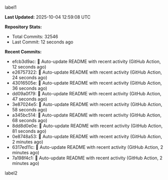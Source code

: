 
label1 
<!-- ACTIVITY_START -->
**Last Updated:** 2025-10-04 12:59:08 UTC

**Repository Stats:**
- Total Commits: 32546
- Last Commit: 12 seconds ago

**Recent Commits:**
- efcb3d9ac: 🤖 Auto-update README with recent activity (GitHub Action, 12 seconds ago)
- e26757322: 🤖 Auto-update README with recent activity (GitHub Action, 24 seconds ago)
- 43016505e: 🤖 Auto-update README with recent activity (GitHub Action, 36 seconds ago)
- dd09a0f79: 🤖 Auto-update README with recent activity (GitHub Action, 47 seconds ago)
- 3e87024e5: 🤖 Auto-update README with recent activity (GitHub Action, 58 seconds ago)
- a345bc514: 🤖 Auto-update README with recent activity (GitHub Action, 68 seconds ago)
- 8dd8d0e0e: 🤖 Auto-update README with recent activity (GitHub Action, 81 seconds ago)
- 0e8748a53: 🤖 Auto-update README with recent activity (GitHub Action, 2 minutes ago)
- 6317ed11c: 🤖 Auto-update README with recent activity (GitHub Action, 2 minutes ago)
- 7a198f4c1: 🤖 Auto-update README with recent activity (GitHub Action, 2 minutes ago)
<!-- ACTIVITY_END -->

label2
